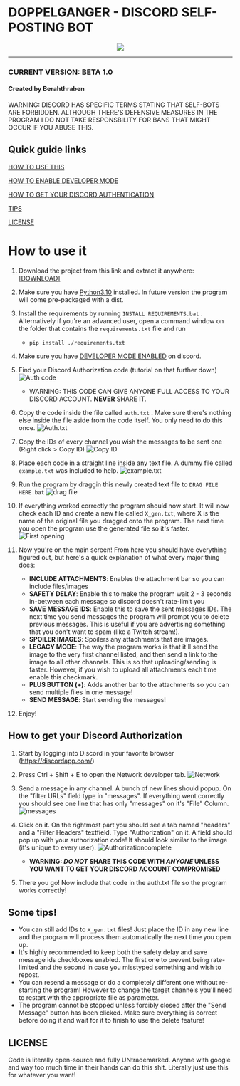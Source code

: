 # DOPPELGANGER - DISCORD SELF-POSTING BOT
<p align="center">
  <img src="https://i.imgur.com/WdIPCoj.png">
</p>

----

### CURRENT VERSION: BETA 1.0

#### Created by Berahthraben

WARNING: DISCORD HAS SPECIFIC TERMS STATING THAT SELF-BOTS ARE FORBIDDEN. ALTHOUGH THERE'S DEFENSIVE MEASURES IN THE PROGRAM I DO NOT TAKE RESPONSBILITY FOR BANS THAT MIGHT OCCUR IF YOU ABUSE THIS.

## Quick guide links

[HOW TO USE THIS](https://github.com/Berahthraben/Doppelganger#how-to-use-it)

[HOW TO ENABLE DEVELOPER MODE](https://github.com/Berahthraben/Doppelganger#how-to-get-your-discord-authorization)

[HOW TO GET YOUR DISCORD AUTHENTICATION](https://github.com/Berahthraben/Doppelganger#how-to-get-your-discord-authorization)

[TIPS](https://github.com/Berahthraben/Doppelganger#how-to-get-your-discord-authorization)

[LICENSE](https://github.com/Berahthraben/Doppelganger#license)

# How to use it

1. Download the project from this link and extract it anywhere: [[DOWNLOAD]](https://github.com/Berahthraben/Doppelganger/archive/refs/heads/master.zip)

2. Make sure you have [Python3.10](https://www.python.org/downloads/) installed. In future version the program will come pre-packaged with a dist.

3. Install the requirements by running ```INSTALL REQUIREMENTS.bat``` . Alternatively if you're an advanced user, open a command window on the folder that contains the ```requirements.txt``` file and run
    - ```pip install ./requirements.txt```

4. Make sure you have [DEVELOPER MODE ENABLED](https://www.howtogeek.com/714348/how-to-enable-or-disable-developer-mode-on-discord/) on discord.

5. Find your Discord Authorization code (tutorial on that further down)
![Auth code](https://i.imgur.com/EC4avVp.png)
    - WARNING: THIS CODE CAN GIVE ANYONE FULL ACCESS TO YOUR DISCORD ACCOUNT. **NEVER** SHARE IT.

6. Copy the code inside the file called ```auth.txt``` . Make sure there's nothing else inside the file aside from the code itself. You only need to do this once.
![Auth.txt](https://i.imgur.com/XEro6K0.png)

7. Copy the IDs of every channel you wish the messages to be sent one (Right click > Copy ID)
![Copy ID](https://i.imgur.com/4myt3hi.png)

8. Place each code in a straight line inside any text file. A dummy file called ```example.txt``` was included to help.
![example.txt](https://i.imgur.com/M1YeoP4.png)

9. Run the program by draggin this newly created text file to ```DRAG FILE HERE.bat```
![drag file](https://i.imgur.com/Qy4etWn.png)

10. If everything worked correctly the program should now start. It will now check each ID and create a new file called ```X_gen.txt```, where X is the name of the original file you dragged onto the program. The next time you open the program use the generated file so it's faster.
![First opening](https://i.imgur.com/JoV7otO.png)

11. Now you're on the main screen! From here you should have everything figured out, but here's a quick explanation of what every major thing does:
    - **INCLUDE ATTACHMENTS**: Enables the attachment bar so you can include files/images
    - **SAFETY DELAY**: Enable this to make the program wait 2 - 3 seconds in-between each message so discord doesn't rate-limit you
    - **SAVE MESSAGE IDS**: Enable this to save the sent messages IDs. The next time you send messages the program will prompt you to delete previous messages. This is useful if you are advertising something that you don't want to spam (like a Twitch stream!).
    - **SPOILER IMAGES**: Spoilers any attachments that are images.
    - **LEGACY MODE**: The way the program works is that it'll send the image to the very first channel listed, and then send a link to the image to all other channels. This is so that uploading/sending is faster. However, if you wish to upload all attachments each time enable this checkmark.
    - **PLUS BUTTON (+)**: Adds another bar to the attachments so you can send multiple files in one message!
    - **SEND MESSAGE**: Start sending the messages!

12. Enjoy!

## How to get your Discord Authorization

1. Start by logging into Discord in your favorite browser (https://discordapp.com/)

2. Press Ctrl + Shift + E to open the Network developer tab.
![Network](https://i.imgur.com/uf4jsVb.png)

3. Send a message in any channel. A bunch of new lines should popup. On the "filter URLs" field type in "messages". If everything went correctly you should see one line that has only "messages" on it's "File" Column.
![messages](https://i.imgur.com/9b24wKN.png)

4. Click on it. On the rightmost part you should see a tab named "headers" and a "Filter Headers" textfield. Type "Authorization" on it. A field should pop up with your authorization code! It should look similar to the image (it's unique to every user).
![Authorizationcomplete](https://i.imgur.com/R31Q784.png)
    - **WARNING: *DO NOT* SHARE THIS CODE WITH *ANYONE* UNLESS YOU WANT TO GET YOUR DISCORD ACCOUNT COMPROMISED**

5. There you go! Now include that code in the auth.txt file so the program works correctly!

## Some tips!

- You can still add IDs to ```X_gen.txt``` files! Just place the ID in any new line and the program will process them automatically the next time you open up.
- It's highly recommended to keep both the safety delay and save message ids checkboxes enabled. The first one to prevent being rate-limited and the second in case you misstyped something and wish to repost.
- You can resend a message or do a completely different one without re-starting the program! However to change the target channels you'll need to restart with the appropriate file as parameter.
- The program cannot be stopped unless forcibly closed after the "Send Message" button has been clicked. Make sure everything is correct before doing it and wait for it to finish to use the delete feature!

## LICENSE

Code is literally open-source and fully UNtrademarked. Anyone with google and way too much time in their hands can do this shit. Literally just use this for whatever you want!